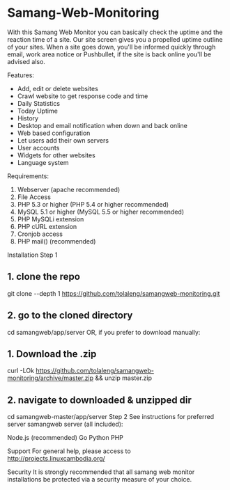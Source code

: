 # Samang-Web-Monitoring
With this Samang Web Monitor you can basically check the uptime and the reaction time of a site.  Our site screen gives you a propelled uptime outline of your sites.  When a site goes down, you'll be informed quickly through email, work area notice or Pushbullet, if the site is back online you'll be advised also.

Features:
- Add, edit or delete websites
- Crawl website to get response code and time
- Daily Statistics
- Today Uptime
- History
- Desktop and email notification when down and back online
- Web based configuration
- Let users add their own servers
- User accounts
- Widgets for other websites
- Language system

Requirements:
1. Webserver (apache recommended)
2. File Access
3. PHP 5.3 or higher (PHP 5.4 or higher recommended)
4. MySQL 5.1 or higher (MySQL 5.5 or higher recommended)
5. PHP MySQLi extension
6. PHP cURL extension
7. Cronjob access
8. PHP mail() (recommended)

Installation
Step 1
## 1. clone the repo
git clone --depth 1 https://github.com/tolaleng/samangweb-monitoring.git

## 2. go to the cloned directory
cd samangweb/app/server
OR, if you prefer to download manually:

## 1. Download the .zip
curl -LOk https://github.com/tolaleng/samangweb-monitoring/archive/master.zip && unzip master.zip

## 2. navigate to downloaded & unzipped dir
cd samangweb-master/app/server
Step 2
See instructions for preferred server samangweb server (all included):

Node.js (recommended)
Go
Python
PHP

Support
For general help, please access to http://projects.linuxcambodia.org/

Security
It is strongly recommended that all samang web monitor installations be protected via a security measure of your choice.
